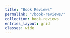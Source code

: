 ```yaml
---
title: "Book Reviews"
permalink: "/book-reviews/"
collection: book-reviews
entries_layout: grid
classes: wide
---
```

<!-- 
I enjoy reading and sometimes I note down some thoughts about what I've read. Below are some book reviews.

* [Bowling Alone](./bowling-alone.html) (October 17, 2019)
* [Beautiful Data](./beautiful-data.html) (September 6, 2019)
* [Good Profit](./good-profit.html) (August 12, 2019)
* [The Best Place to Work](./the-best-place-to-work.html) (April 17, 2019)
* [Weapons of Math Destruction](./weapons-of-math-destruction.html) (April 5, 2019)
* [The 4-Hour Work-Week](./the-4-hour-work-week.html) (November 14, 2018)
* [The Power of Habit](./the-power-of-habit.html) (November 8, 2018) -->
